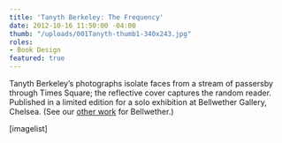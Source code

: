 ```yaml
---
title: 'Tanyth Berkeley: The Frequency'
date: 2012-10-16 11:50:00 -04:00
thumb: "/uploads/001Tanyth-thumb1-340x243.jpg"
roles:
- Book Design
featured: true
---
```


Tanyth Berkeley’s photographs isolate faces from a stream of passersby through Times Square; the reflective cover captures the random reader. Published in a limited edition for a solo exhibition at Bellwether Gallery, Chelsea. (See our <a href=" http://thegraphicsoffice.com/portfolio/bellwether-gallery">other work</a> for Bellwether.)

[imagelist]
